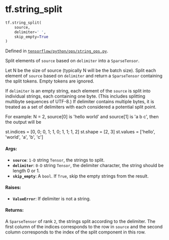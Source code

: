 <div itemscope itemtype="http://developers.google.com/ReferenceObject">
<meta itemprop="name" content="tf.string_split" />
<meta itemprop="path" content="Stable" />
</div>

# tf.string_split

``` python
tf.string_split(
    source,
    delimiter=' ',
    skip_empty=True
)
```



Defined in [`tensorflow/python/ops/string_ops.py`](/code/stable/tensorflow/python/ops/string_ops.py).

Split elements of `source` based on `delimiter` into a `SparseTensor`.

Let N be the size of source (typically N will be the batch size). Split each
element of `source` based on `delimiter` and return a `SparseTensor`
containing the split tokens. Empty tokens are ignored.

If `delimiter` is an empty string, each element of the `source` is split
into individual strings, each containing one byte. (This includes splitting
multibyte sequences of UTF-8.) If delimiter contains multiple bytes, it is
treated as a set of delimiters with each considered a potential split point.

For example:
N = 2, source[0] is 'hello world' and source[1] is 'a b c', then the output
will be

st.indices = [0, 0;
              0, 1;
              1, 0;
              1, 1;
              1, 2]
st.shape = [2, 3]
st.values = ['hello', 'world', 'a', 'b', 'c']

#### Args:

* <b>`source`</b>: `1-D` string `Tensor`, the strings to split.
* <b>`delimiter`</b>: `0-D` string `Tensor`, the delimiter character, the string should
    be length 0 or 1.
* <b>`skip_empty`</b>: A `bool`. If `True`, skip the empty strings from the result.


#### Raises:

* <b>`ValueError`</b>: If delimiter is not a string.


#### Returns:

A `SparseTensor` of rank `2`, the strings split according to the delimiter.
The first column of the indices corresponds to the row in `source` and the
second column corresponds to the index of the split component in this row.